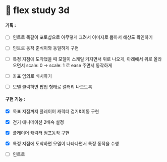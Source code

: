 # 🤖 flex study 3d

#### 기획 :

- [ ] 인트로 똑같이 포토샵으로 아무렇게 그려서 이미지로 뽑아서 해상도 확인하기

- [ ] 인트로 동작 춘식이와 동일하게 구현

- [ ] 특정 지점에 도착했을 때 모델이 스케일 커지면서 위로 나오게, 아래에서 위로 올라오면서 scale: 0 -> scale: 1 로 ease 주면서 동작하게

- [ ] 좌표 임의로 배치하기

- [ ] 모델 클릭하면 팝업 형태로 갤러리 나오도록


#### 구현 기능 :

- [x] 목표 지점까지 플레이어 캐릭터 걷기&이동 구현

- [x] 걷기 애니메이션 2배속 설정

- [x] 플레이어 캐릭터 점프동작 구현

- [x] 특정 지점에 도착하면 모델이 나타나면서 특정 동작을 수행

- [ ] 인트로


